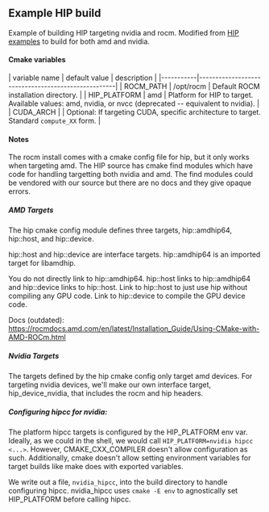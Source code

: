 ## Example HIP build

Example of building HIP targeting nvidia and rocm. Modified from [HIP examples](https://github.com/ROCm-Developer-Tools/HIP/tree/d62eaeeda560c0c33d1e58fe9e44d7fd28220ac1/samples/0_Intro/bit_extract) to build for both amd and nvidia.

#### Cmake variables
| variable name | default value | description |
|-----------|----------------------------------------------------|
| ROCM_PATH | /opt/rocm | Default ROCM installation directory. |
| HIP_PLATFORM | amd | Platform for HIP to target. Available values: amd, nvidia, or nvcc (deprecated -- equivalent to nvidia). |
| CUDA_ARCH |  | Optional: If targeting CUDA, specific architecture to target. Standard `compute_XX` form. |

#### Notes

The rocm install comes with a cmake config file for hip, but it only works when targeting amd. The HIP source has cmake
find modules which have code for handling targetting both nvidia and amd. The find modules could be vendored with our
source but there are no docs and they give opaque errors.

##### AMD Targets

The hip cmake config module defines three targets, 
hip::amdhip64, hip::host, and hip::device.

hip::host and hip::device are interface targets. hip::amdhip64 is an 
imported target for libamdhip.

You do not directly link to hip::amdhip64. hip::host links to hip::amdhip64
and hip::device links to hip::host. Link to hip::host to just use hip without 
compiling any GPU code. Link to hip::device to compile the GPU device code.

Docs (outdated):
https://rocmdocs.amd.com/en/latest/Installation_Guide/Using-CMake-with-AMD-ROCm.html

##### Nvidia Targets

The targets defined by the hip cmake config only target amd devices.
For targeting nvidia devices, we'll make our own interface target,
hip_device_nvidia, that includes the rocm and hip headers. 

##### Configuring hipcc for nvidia:

The platform hipcc targets is configured by the HIP_PLATFORM env var.
Ideally, as we could in the shell, we would call `HIP_PLATFORM=nvidia hipcc <...>`.
However, CMAKE_CXX_COMPILER doesn't allow configuration as such. Additionally,
cmake doesn't allow setting environment variables for target builds like make does
with exported variables.

We write out a file, `nvidia_hipcc`, into the build directory to handle configuring hipcc. 
nvidia_hipcc uses `cmake -E env` to agnostically set HIP_PLATFORM before calling hipcc.
